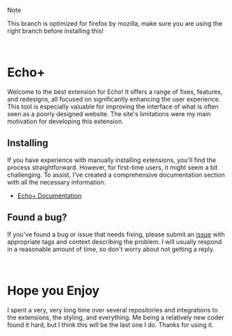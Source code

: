 > [!NOTE]
> This branch is optimized for firefox by mozilla, make sure you are using the right branch before installing this!
<br>

# Echo+
Welcome to the best extension for Echo! It offers a range of fixes, features, and redesigns, all focused on significantly enhancing the user experience. This tool is especially valuable for improving the interface of what is often seen as a poorly designed website. The site's limitations were my main motivation for developing this extension.

## Installing
If you have experience with manually installing extensions, you'll find the process straightforward. However, for first-time users, it might seem a bit challenging. To assist, I've created a comprehensive documentation section with all the necessary information.
* [Echo+ Documentation](https://github.com/wo-r-professional/echo-plus/wiki)

## Found a bug?
If you've found a bug or issue that needs fixing, please submit an [issue](https://github.com/wo-r-professional/echo-plus/issues) with appropriate tags and context describing the problem. I will usually respond in a reasonable amount of time, so don't worry about not getting a reply.

<br>

# Hope you Enjoy
I spent a very, very long time over several repositories and integrations to the extensions, the styling, and everything. Me being a relatively new coder found it hard, but I think this will be the last one I do. Thanks for using it.